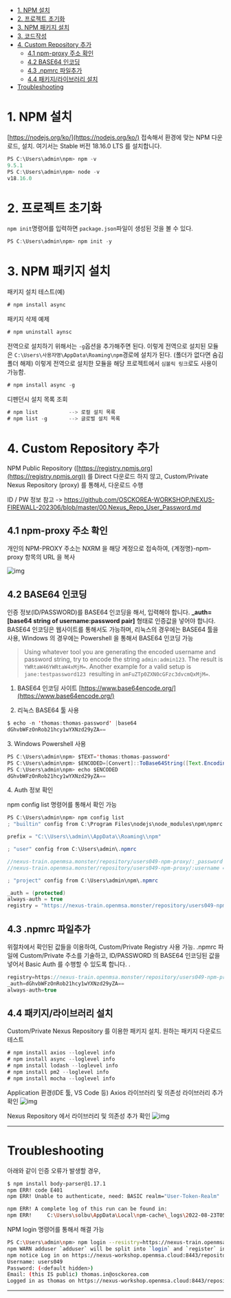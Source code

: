 
*   [1\. NPM 설치](#id-2.NPM-1.NPM설치)
*   [2\. 프로젝트 초기화](#id-2.NPM-2.프로젝트초기화)
*   [3\. NPM 패키지 설치](#id-2.NPM-3.NPM패키지설치)
*   [3\. 코드작성](#id-2.NPM-3.코드작성)
*   [4\. Custom Repository 추가](#id-2.NPM-4.CustomRepository추가)
    *   [4.1 npm-proxy 주소 확인](#id-2.NPM-4.1npm-proxy주소확인)
    *   [4.2 BASE64 인코딩](#id-2.NPM-4.2BASE64인코딩)
    *   [4.3 .npmrc 파일추가](#id-2.NPM-4.3.npmrc파일추가)
    *   [4.4 패키지/라이브러리 설치](#id-2.NPM-4.4패키지/라이브러리설치)
*   [Troubleshooting](#id-2.NPM-Troubleshooting)

1\. NPM 설치
==========

[https://nodejs.org/ko/](https://nodejs.org/ko/) 접속해서 환경에 맞는 NPM 다운로드, 설치. 여기서는 Stable 버전 18.16.0 LTS 를 설치합니다.

```java
PS C:\Users\admin\npm> npm -v
9.5.1
PS C:\Users\admin\npm> node -v
v18.16.0
```


2\. 프로젝트 초기화
============

`npm init`명령어를 입력하면 `package.json`파일이 생성된 것을 볼 수 있다.

```java
PS C:\Users\admin\npm> npm init -y
```

3\. NPM 패키지 설치
==============

패키지 설치 테스트(예)

```java
# npm install async
```

패키지 삭제 예제

```java
# npm uninstall aynsc
```

전역으로 설치하기 위해서는 `-g`옵션을 추가해주면 된다. 이렇게 전역으로 설치된 모듈은 `C:\Users\사용자명\AppData\Roaming\npm`경로에 설치가 된다. (폴더가 없다면 숨김폴더 해제) 이렇게 전역으로 설치한 모듈을 해당 프로젝트에서 `심볼릭 링크`로도 사용이 가능함.

```java
# npm install async -g
```

디펜던시 설치 목록 조회

```java
# npm list          --> 로컬 설치 목록
# npm list -g       --> 글로벌 설치 목록
```


4\. Custom Repository 추가
========================

NPM Public Repository ([https://registry.npmjs.org](https://registry.npmjs.org)) 를 Direct 다운로드 하지 않고, Custom/Private Nexus Repository (proxy) 를 통해서, 다운로드 수행 

ID / PW 정보 참고 ->  https://github.com/OSCKOREA-WORKSHOP/NEXUS-FIREWALL-202306/blob/master/00.Nexus_Repo_User_Password.md

4.1 npm-proxy 주소 확인
-------------------

개인의 NPM-PROXY 주소는 NXRM 을 해당 계정으로 접속하여, {계정명}-npm-proxy 항목의 URL 을 복사

![img](https://github.com/OSCKOREA-WORKSHOP/NEXUS-Firewall/blob/main/img/b5075b53-57e9-451f-9f79-fd6e42e6e4cb.png)


4.2 BASE64 인코딩
--------------

인증 정보(ID/PASSWORD)를 BASE64 인코딩을 해서, 입력해야 합니다. **\_auth=\[base64 string of username:password pair\]** 형태로 인증값을 넣어야 합니다. BASE64 인코딩은 웹사이트를 통해서도 가능하며, 리눅스의 경우에는 BASE64 툴을 사용, Windows 의 경우에는 Powershell 을 통해서 BASE64 인코딩 가능


>Using whatever tool you are generating the encoded username and password string, try to encode the string `admin:admin123`. The result is `YWRtaW46YWRtaW4xMjM=`. Another example for a valid setup is `jane:testpassword123`  resulting in `amFuZTp0ZXN0cGFzc3dvcmQxMjM=`.


1.  BASE64 인코딩 사이트 [https://www.base64encode.org/](https://www.base64encode.org/)
    
2.  리눅스 BASE64 툴 사용
    

```java
$ echo -n 'thomas:thomas-password' |base64
dGhvbWFzOnRob21hcy1wYXNzd29yZA==
```

3\. Windows Powershell 사용

```java
PS C:\Users\admin\npm> $TEXT='thomas:thomas-password'
PS C:\Users\admin\npm> $ENCODED=[Convert]::ToBase64String([Text.Encoding]::UTF8.GetBytes($TEXT))
PS C:\Users\admin\npm> echo $ENCODED
dGhvbWFzOnRob21hcy1wYXNzd29yZA==
```

4\. Auth 정보 확인

npm config list 명령어를 통해서 확인 가능

```java
PS C:\Users\admin\npm> npm config list
; "builtin" config from C:\Program Files\nodejs\node_modules\npm\npmrc

prefix = "C:\\Users\\admin\\AppData\\Roaming\\npm"

; "user" config from C:\Users\admin\.npmrc

//nexus-train.openmsa.monster/repository/users049-npm-proxy/:_password = (protected)
//nexus-train.openmsa.monster/repository/users049-npm-proxy/:username = "thomas"

; "project" config from C:\Users\admin\npm\.npmrc

_auth = (protected)
always-auth = true
registry = "https://nexus-train.openmsa.monster/repository/users049-npm-proxy/"
```

4.3 .npmrc 파일추가
---------------

위절차에서 확인된 값들을 이용하여, Custom/Private Registry 사용 가능. .npmrc 파일에 Custom/Private 주소를 기술하고, ID/PASSWORD 의 BASE64 인코딩된 값을 넣어서 Basic Auth 를 수행할 수 있도록 합니다. .

```java
registry=https://nexus-train.openmsa.monster/repository/users049-npm-proxy/
_auth=dGhvbWFzOnRob21hcy1wYXNzd29yZA==
always-auth=true
```

4.4 패키지/라이브러리 설치
----------------

Custom/Private Nexus Repository 를 이용한 패키지 설치. 원하는 패키지 다운로드 테스트

```java
# npm install axios --loglevel info
# npm install async --loglevel info
# npm install lodash --loglevel info
# npm install pm2 --loglevel info
# npm install mocha --loglevel info
```

Application 환경(IDE 툴, VS Code 등) Axios 라이브러리 및 의존성 라이브러리 추가 확인
![img](https://github.com/OSCKOREA-WORKSHOP/NEXUS-Firewall/blob/main/img/360d54a4-4049-4281-9b22-08e58162bbab.png)

Nexus Repository 에서 라이브러리 및 의존성 추가 확인
![img](https://github.com/OSCKOREA-WORKSHOP/NEXUS-Firewall/blob/main/img/1f230705-e259-4f57-a922-d248d83b05f2.png)

---
Troubleshooting
===============

아래와 같이 인증 오류가 발생할 경우,

```bash
$ npm install body-parser@1.17.1
npm ERR! code E401
npm ERR! Unable to authenticate, need: BASIC realm="User-Token-Realm"

npm ERR! A complete log of this run can be found in:
npm ERR!     C:\Users\solbu\AppData\Local\npm-cache\_logs\2022-08-23T05_52_37_162Z-debug-0.log        
```

NPM login 명령어를 통해서 해결 가능

```bash
PS C:\Users\admin\npm> npm login --resistry=https://nexus-train.openmsa.monster/repository/users049-npm-proxy/
npm WARN adduser `adduser` will be split into `login` and `register` in a future version. `adduser` will become an alias of `register`. `login` (currently an alias) will become its own command.
npm notice Log in on https://nexus-workshop.openmsa.cloud:8443/repository/users049-npm-proxy/
Username: users049
Password: (<default hidden>)
Email: (this IS public) thomas.in@osckorea.com
Logged in as thomas on https://nexus-workshop.openmsa.cloud:8443/repository/users049-npm-proxy/.
```
* * *

